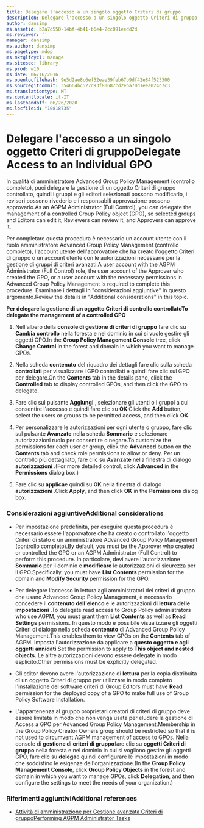 ```yaml
---
title: Delegare l'accesso a un singolo oggetto Criteri di gruppo
description: Delegare l'accesso a un singolo oggetto Criteri di gruppo
author: dansimp
ms.assetid: b2a7d550-14bf-4b41-b6e4-2cc091eedd2d
ms.reviewer: ''
manager: dansimp
ms.author: dansimp
ms.pagetype: mdop
ms.mktglfcycl: manage
ms.sitesec: library
ms.prod: w10
ms.date: 06/16/2016
ms.openlocfilehash: 9e5d2ae8c6ef52eae39feb67b9df42e84f523300
ms.sourcegitcommit: 354664bc527d93f80687cd2eba70d1eea024c7c3
ms.translationtype: MT
ms.contentlocale: it-IT
ms.lasthandoff: 06/26/2020
ms.locfileid: "10818735"
---
```

# <span data-ttu-id="e389a-103">Delegare l'accesso a un singolo oggetto Criteri di gruppo</span><span class="sxs-lookup"><span data-stu-id="e389a-103">Delegate Access to an Individual GPO</span></span>


<span data-ttu-id="e389a-104">In qualità di amministratore Advanced Group Policy Management (controllo completo), puoi delegare la gestione di un oggetto Criteri di gruppo controllato, quindi i gruppi e gli editori selezionati possono modificarlo, i revisori possono rivederlo e i responsabili approvazione possono approvarlo.</span><span class="sxs-lookup"><span data-stu-id="e389a-104">As an AGPM Administrator (Full Control), you can delegate the management of a controlled Group Policy object (GPO), so selected groups and Editors can edit it, Reviewers can review it, and Approvers can approve it.</span></span>

<span data-ttu-id="e389a-105">Per completare questa procedura è necessario un account utente con il ruolo amministratore Advanced Group Policy Management (controllo completo), l'account utente dell'approvatore che ha creato l'oggetto Criteri di gruppo o un account utente con le autorizzazioni necessarie per la gestione di gruppi di criteri avanzati.</span><span class="sxs-lookup"><span data-stu-id="e389a-105">A user account with the AGPM Administrator (Full Control) role, the user account of the Approver who created the GPO, or a user account with the necessary permissions in Advanced Group Policy Management is required to complete this procedure.</span></span> <span data-ttu-id="e389a-106">Esaminare i dettagli in "considerazioni aggiuntive" in questo argomento.</span><span class="sxs-lookup"><span data-stu-id="e389a-106">Review the details in "Additional considerations" in this topic.</span></span>

**<span data-ttu-id="e389a-107">Per delegare la gestione di un oggetto Criteri di controllo controllato</span><span class="sxs-lookup"><span data-stu-id="e389a-107">To delegate the management of a controlled GPO</span></span>**

1.  <span data-ttu-id="e389a-108">Nell'albero della **console di gestione di criteri di gruppo** fare clic su **Cambia controllo** nella foresta e nel dominio in cui si vuole gestire gli oggetti GPO.</span><span class="sxs-lookup"><span data-stu-id="e389a-108">In the **Group Policy Management Console** tree, click **Change Control** in the forest and domain in which you want to manage GPOs.</span></span>

2.  <span data-ttu-id="e389a-109">Nella scheda **contenuto** del riquadro dei dettagli fare clic sulla scheda **controllati** per visualizzare i GPO controllati e quindi fare clic sul GPO per delegare.</span><span class="sxs-lookup"><span data-stu-id="e389a-109">On the **Contents** tab in the details pane, click the **Controlled** tab to display controlled GPOs, and then click the GPO to delegate.</span></span>

3.  <span data-ttu-id="e389a-110">Fare clic sul pulsante **Aggiungi** , selezionare gli utenti o i gruppi a cui consentire l'accesso e quindi fare clic su **OK**.</span><span class="sxs-lookup"><span data-stu-id="e389a-110">Click the **Add** button, select the users or groups to be permitted access, and then click **OK**.</span></span>

4.  <span data-ttu-id="e389a-111">Per personalizzare le autorizzazioni per ogni utente o gruppo, fare clic sul pulsante **Avanzate** nella scheda **Sommario** e selezionare autorizzazioni ruolo per consentire o negare.</span><span class="sxs-lookup"><span data-stu-id="e389a-111">To customize the permissions for each user or group, click the **Advanced** button on the **Contents** tab and check role permissions to allow or deny.</span></span> <span data-ttu-id="e389a-112">Per un controllo più dettagliato, fare clic su **Avanzate** nella finestra di dialogo **autorizzazioni** .</span><span class="sxs-lookup"><span data-stu-id="e389a-112">(For more detailed control, click **Advanced** in the **Permissions** dialog box.)</span></span>

5.  <span data-ttu-id="e389a-113">Fare clic su **applica**e quindi su **OK** nella finestra di dialogo **autorizzazioni** .</span><span class="sxs-lookup"><span data-stu-id="e389a-113">Click **Apply**, and then click **OK** in the **Permissions** dialog box.</span></span>

### <span data-ttu-id="e389a-114">Considerazioni aggiuntive</span><span class="sxs-lookup"><span data-stu-id="e389a-114">Additional considerations</span></span>

-   <span data-ttu-id="e389a-115">Per impostazione predefinita, per eseguire questa procedura è necessario essere l'approvatore che ha creato o controllato l'oggetto Criteri di stato o un amministratore Advanced Group Policy Management (controllo completo).</span><span class="sxs-lookup"><span data-stu-id="e389a-115">By default, you must be the Approver who created or controlled the GPO or an AGPM Administrator (Full Control) to perform this procedure.</span></span> <span data-ttu-id="e389a-116">In particolare, devi avere l'autorizzazione **Sommario** per il dominio e **modificare** le autorizzazioni di sicurezza per il GPO.</span><span class="sxs-lookup"><span data-stu-id="e389a-116">Specifically, you must have **List Contents** permission for the domain and **Modify Security** permission for the GPO.</span></span>

-   <span data-ttu-id="e389a-117">Per delegare l'accesso in lettura agli amministratori dei criteri di gruppo che usano Advanced Group Policy Management, è necessario concedere il **contenuto dell'elenco** e le autorizzazioni di **lettura delle impostazioni** .</span><span class="sxs-lookup"><span data-stu-id="e389a-117">To delegate read access to Group Policy administrators who use AGPM, you must grant them **List Contents** as well as **Read Settings** permissions.</span></span> <span data-ttu-id="e389a-118">In questo modo è possibile visualizzare gli oggetti Criteri di dialogo nella scheda **contenuto** di Advanced Group Policy Management.</span><span class="sxs-lookup"><span data-stu-id="e389a-118">This enables them to view GPOs on the **Contents** tab of AGPM.</span></span> <span data-ttu-id="e389a-119">Imposta l'autorizzazione da applicare a **questo oggetto e agli oggetti annidati**.</span><span class="sxs-lookup"><span data-stu-id="e389a-119">Set the permission to apply to **This object and nested objects**.</span></span> <span data-ttu-id="e389a-120">Le altre autorizzazioni devono essere delegate in modo esplicito.</span><span class="sxs-lookup"><span data-stu-id="e389a-120">Other permissions must be explicitly delegated.</span></span>

-   <span data-ttu-id="e389a-121">Gli editor devono avere l'autorizzazione di **lettura** per la copia distribuita di un oggetto Criteri di gruppo per utilizzare in modo completo l'installazione del software criteri di Group.</span><span class="sxs-lookup"><span data-stu-id="e389a-121">Editors must have **Read** permission for the deployed copy of a GPO to make full use of Group Policy Software Installation.</span></span>

-   <span data-ttu-id="e389a-122">L'appartenenza al gruppo proprietari creatori di criteri di gruppo deve essere limitata in modo che non venga usata per eludere la gestione di Access a GPO per Advanced Group Policy Management.</span><span class="sxs-lookup"><span data-stu-id="e389a-122">Membership in the Group Policy Creator Owners group should be restricted so that it is not used to circumvent AGPM management of access to GPOs.</span></span> <span data-ttu-id="e389a-123">Nella console di **gestione di criteri di gruppo**fare clic su **oggetti Criteri di gruppo** nella foresta e nel dominio in cui si vogliono gestire gli oggetti GPO, fare clic su **delega**e quindi configurare le impostazioni in modo che soddisfino le esigenze dell'organizzazione.</span><span class="sxs-lookup"><span data-stu-id="e389a-123">(In the **Group Policy Management Console**, click **Group Policy Objects** in the forest and domain in which you want to manage GPOs, click **Delegation**, and then configure the settings to meet the needs of your organization.)</span></span>

### <span data-ttu-id="e389a-124">Riferimenti aggiuntivi</span><span class="sxs-lookup"><span data-stu-id="e389a-124">Additional references</span></span>

-   [<span data-ttu-id="e389a-125">Attività di amministrazione per Gestione avanzata Criteri di gruppo</span><span class="sxs-lookup"><span data-stu-id="e389a-125">Performing AGPM Administrator Tasks</span></span>](performing-agpm-administrator-tasks.md)

 

 





